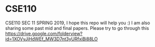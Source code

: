 # CSE110
CSE110 SEC 11 SPRING 2019, I hope this repo will help you :)
I am also sharing some past mid and final papers. Please try to go through this
https://drive.google.com/folderview?id=1XOVyJjHdWEf_MW3D7nt3yURfxiBi88LO


